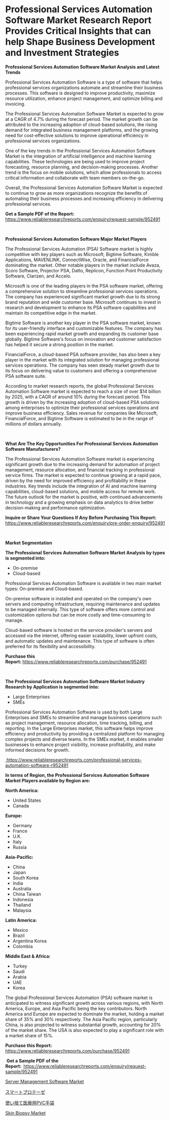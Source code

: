 <p><h1>Professional Services Automation Software Market Research Report Provides Critical Insights that can help Shape Business Development and Investment Strategies</h1></p><p><strong>Professional Services Automation Software Market Analysis and Latest Trends</strong></p>
<p><p>Professional Services Automation Software is a type of software that helps professional services organizations automate and streamline their business processes. This software is designed to improve productivity, maximize resource utilization, enhance project management, and optimize billing and invoicing.</p><p>The Professional Services Automation Software Market is expected to grow at a CAGR of 4.7% during the forecast period. The market growth can be attributed to the increasing adoption of cloud-based solutions, the rising demand for integrated business management platforms, and the growing need for cost-effective solutions to improve operational efficiency in professional services organizations.</p><p>One of the key trends in the Professional Services Automation Software Market is the integration of artificial intelligence and machine learning capabilities. These technologies are being used to improve project forecasting, resource planning, and decision-making processes. Another trend is the focus on mobile solutions, which allow professionals to access critical information and collaborate with team members on-the-go.</p><p>Overall, the Professional Services Automation Software Market is expected to continue to grow as more organizations recognize the benefits of automating their business processes and increasing efficiency in delivering professional services.</p></p>
<p><strong>Get a Sample PDF of the Report:&nbsp;</strong> <a href="https://www.reliableresearchreports.com/enquiry/request-sample/952491">https://www.reliableresearchreports.com/enquiry/request-sample/952491</a></p>
<p>&nbsp;</p>
<p><strong>Professional Services Automation Software Major Market Players</strong></p>
<p><p>The Professional Services Automation (PSA) Software market is highly competitive with key players such as Microsoft, Bigtime Software, Kimble Applications, MAVENLINK, ConnectWise, Oracle, and FinancialForce dominating the market. Other notable players in the market include Avaza, Scoro Software, Projector PSA, Datto, Replicon, Function Point Productivity Software, Clarizen, and Accelo.</p><p>Microsoft is one of the leading players in the PSA software market, offering a comprehensive solution to streamline professional services operations. The company has experienced significant market growth due to its strong brand reputation and wide customer base. Microsoft continues to invest in research and development to enhance its PSA software capabilities and maintain its competitive edge in the market.</p><p>Bigtime Software is another key player in the PSA software market, known for its user-friendly interface and customizable features. The company has been experiencing rapid market growth and expanding its customer base globally. Bigtime Software's focus on innovation and customer satisfaction has helped it secure a strong position in the market.</p><p>FinancialForce, a cloud-based PSA software provider, has also been a key player in the market with its integrated solution for managing professional services operations. The company has seen steady market growth due to its focus on delivering value to customers and offering a comprehensive PSA software suite.</p><p>According to market research reports, the global Professional Services Automation Software market is expected to reach a size of over $14 billion by 2025, with a CAGR of around 10% during the forecast period. This growth is driven by the increasing adoption of cloud-based PSA solutions among enterprises to optimize their professional services operations and improve business efficiency. Sales revenue for companies like Microsoft, FinancialForce, and Bigtime Software is estimated to be in the range of millions of dollars annually.</p></p>
<p>&nbsp;</p>
<p><strong>What Are The Key Opportunities For Professional Services Automation Software Manufacturers?</strong></p>
<p><p>The Professional Services Automation Software market is experiencing significant growth due to the increasing demand for automation of project management, resource allocation, and financial tracking in professional service firms. The market is expected to continue growing at a rapid pace, driven by the need for improved efficiency and profitability in these industries. Key trends include the integration of AI and machine learning capabilities, cloud-based solutions, and mobile access for remote work. The future outlook for the market is positive, with continued advancements in technology and a growing emphasis on data analytics to drive better decision-making and performance optimization.</p></p>
<p><strong>Inquire or Share Your Questions If Any Before Purchasing This Report:</strong> <a href="https://www.reliableresearchreports.com/enquiry/pre-order-enquiry/952491">https://www.reliableresearchreports.com/enquiry/pre-order-enquiry/952491</a></p>
<p>&nbsp;</p>
<p><strong>Market Segmentation</strong></p>
<p><strong>The Professional Services Automation Software Market Analysis by types is segmented into:</strong></p>
<p><ul><li>On-premise</li><li>Cloud-based</li></ul></p>
<p><p>Professional Services Automation Software is available in two main market types: On-premise and Cloud-based.</p><p>On-premise software is installed and operated on the company's own servers and computing infrastructure, requiring maintenance and updates to be managed internally. This type of software offers more control and customization options but can be more costly and time-consuming to manage.</p><p>Cloud-based software is hosted on the service provider's servers and accessed via the internet, offering easier scalability, lower upfront costs, and automatic updates and maintenance. This type of software is often preferred for its flexibility and accessibility.</p></p>
<p><strong>Purchase this Report:&nbsp;</strong><a href="https://www.reliableresearchreports.com/purchase/952491">https://www.reliableresearchreports.com/purchase/952491</a></p>
<p>&nbsp;</p>
<p><strong>The Professional Services Automation Software Market Industry Research by Application is segmented into:</strong></p>
<p><ul><li>Large Enterprises</li><li>SMEs</li></ul></p>
<p><p>Professional Services Automation Software is used by both Large Enterprises and SMEs to streamline and manage business operations such as project management, resource allocation, time tracking, billing, and reporting. In the Large Enterprises market, this software helps improve efficiency and productivity by providing a centralized platform for managing complex projects and diverse teams. In the SMEs market, it enables smaller businesses to enhance project visibility, increase profitability, and make informed decisions for growth.</p></p>
<p><a href="https://www.reliableresearchreports.com/professional-services-automation-software-r952491">&nbsp;https://www.reliableresearchreports.com/professional-services-automation-software-r952491</a></p>
<p><strong>In terms of Region, the Professional Services Automation Software Market Players available by Region are:</strong></p>
<p>
    <p> <strong> North America: </strong>
        <ul>
            <li>United States</li>
            <li>Canada</li>
        </ul>
        </p> 
    <p> <strong> Europe: </strong>
        <ul>
            <li>Germany</li>
            <li>France</li>
            <li>U.K.</li>
            <li>Italy</li>
            <li>Russia</li>
        </ul>
        </p> 
    <p> <strong> Asia-Pacific: </strong>
        <ul>
            <li>China</li>
            <li>Japan</li>
            <li>South Korea</li>
            <li>India</li>
            <li>Australia</li>
            <li>China Taiwan</li>
            <li>Indonesia</li>
            <li>Thailand</li>
            <li>Malaysia</li>
        </ul>
        </p> 
    <p> <strong> Latin America: </strong>
        <ul>
            <li>Mexico</li>
            <li>Brazil</li>
            <li>Argentina Korea</li>
            <li>Colombia</li>
        </ul>
        </p> 
    <p> <strong> Middle East & Africa: </strong>
        <ul>
            <li>Turkey</li>
            <li>Saudi</li>
            <li>Arabia</li>
            <li>UAE</li>
            <li>Korea</li>
        </ul>
    </p>
    </p>
<p><p>The global Professional Services Automation (PSA) software market is anticipated to witness significant growth across various regions, with North America, Europe, and Asia Pacific being the key contributors. North America and Europe are expected to dominate the market, holding a market share of 35% and 30% respectively. The Asia Pacific region, particularly China, is also projected to witness substantial growth, accounting for 20% of the market share. The USA is also expected to play a significant role with a market share of 15%.</p></p>
<p><strong>Purchase this Report: </strong><a href="https://www.reliableresearchreports.com/purchase/952491">https://www.reliableresearchreports.com/purchase/952491</a></p>
<p>&nbsp;<strong>Get a Sample PDF of the Report:&nbsp;&nbsp;</strong><a href="https://www.reliableresearchreports.com/enquiry/request-sample/952491">https://www.reliableresearchreports.com/enquiry/request-sample/952491</a></p>
<p><strong></strong></p>
<p><p><a href="https://www.linkedin.com/pulse/server-management-softwarenbspmarket-focuses-market-6lcmf">Server Management Software Market</a></p><p><a href="https://medium.com/@camilcosta76856/%E3%82%B9%E3%83%9E%E3%83%BC%E3%83%88%E7%BE%A9%E4%BD%93%E5%B8%82%E5%A0%B4%E3%81%AE%E5%88%86%E6%9E%90-%E3%82%B0%E3%83%AD%E3%83%BC%E3%83%90%E3%83%AB%E7%94%A3%E6%A5%AD%E3%81%AE%E5%B1%95%E6%9C%9B%E3%81%A8%E4%BA%88%E6%B8%AC-2024%E5%B9%B4-2031%E5%B9%B4-dda5d08ba357">スマートプロテーゼ</a></p><p><a href="https://medium.com/@rockcod61/%E4%BD%BF%E3%81%84%E6%8D%A8%E3%81%A6%E5%8C%BB%E7%99%82%E7%94%A8pvc%E6%89%8B%E8%A2%8B%E5%B8%82%E5%A0%B4-%E5%B8%82%E5%A0%B4cagr-%E5%B8%82%E5%A0%B4%E3%83%88%E3%83%AC%E3%83%B3%E3%83%89-%E3%81%8A%E3%82%88%E3%81%B3%E6%88%90%E9%95%B7%E6%88%A6%E7%95%A5%E3%81%AB%E9%96%A2%E3%81%99%E3%82%8B%E8%A6%8B%E8%AD%98-b54535e64fd4">使い捨て医療用PVC手袋</a></p><p><a href="https://www.linkedin.com/pulse/skin-biopsy-market-analysis-its-cagr-segmentation-global-fi2fe">Skin Biopsy Market</a></p></p>